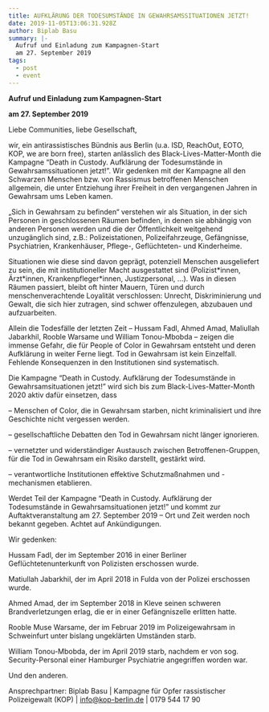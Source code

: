 ```yaml
---
title: AUFKLÄRUNG DER TODESUMSTÄNDE IN GEWAHRSAMSSITUATIONEN JETZT!
date: 2019-11-05T13:06:31.928Z
author: Biplab Basu
summary: |-
  Aufruf und Einladung zum Kampagnen-Start
  am 27. September 2019
tags:
  - post
  - event
---
```

**Aufruf und Einladung zum Kampagnen-Start**

**am 27. September 2019**

Liebe Communities, liebe Gesellschaft,



wir, ein antirassistisches Bündnis aus Berlin (u.a. ISD, ReachOut, EOTO, KOP, we are born free), starten anlässlich des Black-Lives-Matter-Month die Kampagne “Death in Custody. Aufklärung der Todesumstände in Gewahrsamssituationen jetzt!”. Wir gedenken mit der Kampagne all den Schwarzen Menschen bzw. von Rassismus betroffenen Menschen allgemein, die unter Entziehung ihrer Freiheit in den vergangenen Jahren in Gewahrsam ums Leben kamen.



„Sich in Gewahrsam zu befinden“ verstehen wir als Situation, in der sich Personen in geschlossenen Räumen befinden, in denen sie abhängig von anderen Personen werden und die der Öffentlichkeit weitgehend unzugänglich sind, z.B.: Polizeistationen, Polizeifahrzeuge, Gefängnisse, Psychiatrien, Krankenhäuser, Pflege-, Geflüchteten- und Kinderheime.



Situationen wie diese sind davon geprägt, potenziell Menschen ausgeliefert zu sein, die mit institutioneller Macht ausgestattet sind (Polizist\*innen, Ärzt\*innen, Krankenpfleger*innen, Justizpersonal, …). Was in diesen Räumen passiert, bleibt oft hinter Mauern, Türen und durch menschenverachtende Loyalität verschlossen: Unrecht, Diskriminierung und Gewalt, die sich hier zutragen, sind schwer offenzulegen, abzubauen und aufzuarbeiten.



Allein die Todesfälle der letzten Zeit – Hussam Fadl, Ahmed Amad, Maliullah Jabarkhil, Rooble Warsame und William Tonou-Mbobda – zeigen die immense Gefahr, die für People of Color in Gewahrsam entsteht und deren Aufklärung in weiter Ferne liegt. Tod in Gewahrsam ist kein Einzelfall. Fehlende Konsequenzen in den Institutionen sind systematisch.



Die Kampagne “Death in Custody. Aufklärung der Todesumstände in Gewahrsamsituationen jetzt!” wird sich bis zum Black-Lives-Matter-Month 2020 aktiv dafür einsetzen, dass 



– Menschen of Color, die in Gewahrsam starben, nicht kriminalisiert und ihre Geschichte nicht vergessen werden.



– gesellschaftliche Debatten den Tod in Gewahrsam nicht länger ignorieren.



– vernetzter und widerständiger Austausch zwischen Betroffenen-Gruppen, für die Tod in Gewahrsam ein Risiko darstellt, gestärkt wird.



– verantwortliche Institutionen effektive Schutzmaßnahmen und -mechanismen etablieren.



Werdet Teil der Kampagne “Death in Custody. Aufklärung der Todesumstände in Gewahrsamsituationen jetzt!” und kommt zur Auftaktveranstaltung am 27. September 2019 – Ort und Zeit werden noch bekannt gegeben. Achtet auf Ankündigungen.



Wir gedenken:



Hussam Fadl, der im September 2016 in einer Berliner Geflüchtetenunterkunft von Polizisten erschossen wurde.



Matiullah Jabarkhil, der im April 2018 in Fulda von der Polizei erschossen wurde.



Ahmed Amad, der im September 2018 in Kleve seinen schweren Brandverletzungen erlag, die er in einer Gefängniszelle erlitten hatte.



Rooble Muse Warsame, der im Februar 2019 im Polizeigewahrsam in Schweinfurt unter bislang ungeklärten Umständen starb. 



William Tonou-Mbobda, der im April 2019 starb, nachdem er von sog. Security-Personal einer Hamburger Psychiatrie angegriffen worden war.



Und den anderen.



Ansprechpartner: Biplab Basu | Kampagne für Opfer rassistischer Polizeigewalt (KOP) | info@kop-berlin.de | 0179 544 17 90
